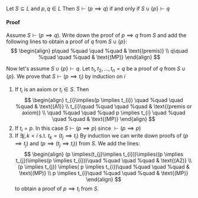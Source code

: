 Let $S\subseteq L$ and $p,q\in L$
Then $S\vdash(p \implies q)$ if and only if $S\cup \{ p \}\vdash q$

#### Proof
Assume $S\vdash(p \implies q)$. Write down the proof of $p \implies q$ from $S$ and add the following lines to obtain a proof of $q$ from $S\cup \{ p \}$:
$$
\begin{align}
p\quad %quad
\quad %quad
 & \text{(premis)} \\
q\quad %quad
\quad %quad
 & \text{(MP)}
\end{align}
$$

Now let's assume $S\cup \{ p \}\vdash q$. Let $t_{1},t_{2},\dots,t_{n}=q$ be a proof of $q$ from $S\cup \{ p \}$. We prove that $S\vdash(p \implies t_{i})$ by induction on $i$ 
1. If $t_{i}$ is an axiom or $t_{i}\in S$. Then
$$
\begin{align}
t_{i}\implies(p \implies t_{i}) \quad %quad
\quad %quad
 & \text{(A1)}  \\
t_{i}\quad %quad
\quad %quad
 & \text{(premis or axiom)}  \\
\quad %quad
\quad %quad
p \implies t_{i} \quad %quad
\quad %quad
 & \text{(MP)}
\end{align}
$$
2. If $t_{i}=p$. In this case $S\vdash(p \implies p)$ since $\vdash(p \implies p)$
3. If $\exists j,k<i$ s.t. $t_{k}=(t_{j}\implies t_{i})$
   By induction we can write down proofs of $(p \implies t_{j})$ and $(p \implies(t_{j}\implies t_{i}))$ from $S$. We add the lines:
   $$
   \begin{align}
(p \implies(t_{j}\implies t_{i}))\implies((p \implies t_{j})\implies(p \implies t_{i}))\quad %quad
\quad %quad
 & \text{(A2)} \\
(p \implies t_{j}) \implies( p \implies t_{i})\quad %quad
\quad %quad
 & \text{(MP)} \\
p \implies t_{i}\quad %quad
\quad %quad
 & \text{(MP)}
\end{align}
$$
to obtain a proof of $p \implies t_{i}$ from $S$.


